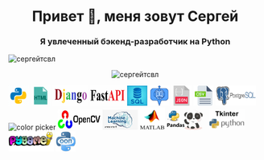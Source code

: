 <h1 align="center">Привет 👋, меня зовут Сергей</h1>
<h3 align="center">Я увлеченный бэкенд-разработчик на Python</h3>
<div>
  <p align="left"> <img src="https://komarev.com/ghpvc/?username=sergeytsvl&label=Profile%20views&color=0e75b6&style=flat" alt="сергейтсвл" /> </p>
  <p align="center"> <img src="https://github-readme-streak-stats.herokuapp.com/?user=SergeyTsVL" alt="сергейтсвл" /> </p>
</div>
<div>
  <img width="40" height="40" src="icons8-pyton.gif" alt="color picker" />
  <img width="40" height="40" src="icons8-html.gif" alt="color picker" />
  <img width="70" height="40" src="django.gif" alt="color picker" />
  <img width="70" height="40" src="FastAPI.gif" alt="color picker" />
  <img width="40" height="40" src="sql.jpg" alt="color picker" />
  <img width="40" height="40" src="telegram.gif" alt="color picker" />
  <img width="40" height="40" src="json.png" alt="color picker" />
  <img width="40" height="40" src="csv.png" alt="color picker" />
  <img width="80" height="40" src="postgres.png" alt="color picker" />
  <img width="55" height="40" src="docker.gif" alt="color picker" />
  <img width="85" height="40" src="opencv.jpeg" alt="color picker" />
  <img width="70" height="40" src="ML.jpg" alt="color picker" />
  <img width="50" height="45" src="MTL.gif" alt="color picker" />
  <img width="80" height="40" src="pandas.gif" alt="color picker" />
  <img width="70" height="40" src="tkiner.png" alt="color picker" />
  <img width="90" height="40" src="Pygame.png" alt="color picker" />
  <img width="40" height="40" src="unnamed.png" alt="color picker" />
</div>





